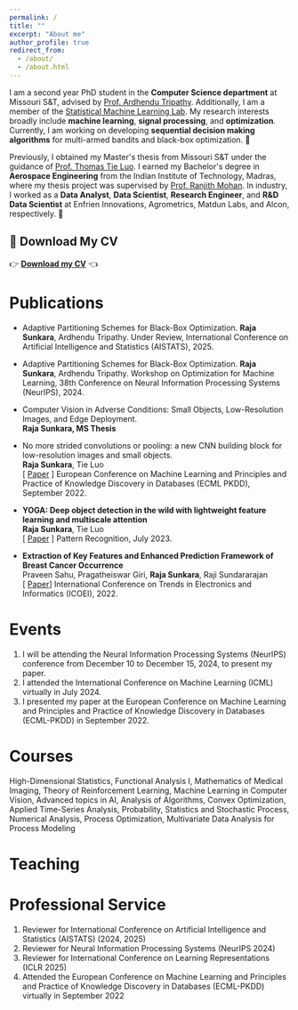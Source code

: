 ```yaml
---
permalink: /
title: ""
excerpt: "About me"
author_profile: true
redirect_from: 
  - /about/
  - /about.html
---
```



I am a second year PhD student in the **Computer Science department** at Missouri S&T, advised by [Prof. Ardhendu Tripathy](https://astripathy.github.io). Additionally, I am a member of the [Statistical Machine Learning Lab](https://sites.mst.edu/smilelab/). My research interests broadly include **machine learning**, **signal processing**, and **optimization**. Currently, I am working on developing **sequential decision making algorithms** for multi-armed bandits and black-box optimization. 🤖

Previously, I obtained my Master's thesis from Missouri S&T under the guidance of [Prof. Thomas Tie Luo](https://tluocs.github.io). I earned my Bachelor's degree in **Aerospace Engineering** from the Indian Institute of Technology, Madras, where my thesis project was supervised by [Prof. Ranjith Mohan](https://home.iitm.ac.in/ranjith.m/md/ranj.html). In industry, I worked as a **Data Analyst**, **Data Scientist**, **Research Engineer**, and **R&D Data Scientist** at Enfrien Innovations, Agrometrics, Matdun Labs, and Alcon, respectively. 💼

## 📄 Download My CV

👉 [**Download my CV**](Raja_Nov.pdf) 👈



Publications
======

+ Adaptive Partitioning Schemes for Black-Box Optimization. **Raja Sunkara**, Ardhendu Tripathy. Under Review, International Conference on Artificial Intelligence and Statistics (AISTATS), 2025.

+ Adaptive Partitioning Schemes for Black-Box Optimization. **Raja Sunkara**, Ardhendu Tripathy. Workshop on Optimization for Machine Learning, 38th Conference on Neural Information Processing Systems (NeurIPS), 2024.

+ Computer Vision in Adverse Conditions: Small Objects, Low-Resolution Images, and Edge Deployment. <br/>
**Raja Sunkara, MS Thesis**

+ No more strided convolutions or pooling: a new CNN building block for low-resolution images and small objects. <br/>
**Raja Sunkara**, Tie Luo <br/>
[ [Paper](https://arxiv.org/abs/2208.03641) ]
European Conference on Machine Learning and Principles and Practice of Knowledge Discovery in Databases (ECML PKDD), September 2022.

+ **YOGA: Deep object detection in the wild with lightweight feature learning and multiscale attention** <br/>
**Raja Sunkara**, Tie Luo <br/>
[ [Paper](https://www.sciencedirect.com/science/article/pii/S0031320323001516?via%3Dihub) ]
Pattern Recognition, July 2023.

+ **Extraction of Key Features and Enhanced Prediction Framework of Breast Cancer Occurrence** <br/>
Praveen Sahu, Pragatheiswar Giri, **Raja Sunkara**, Raji Sundararajan <br/>
[ [Paper](https://ieeexplore.ieee.org/abstract/document/9777165)]
International Conference on Trends in Electronics and Informatics (ICOEI), 2022.


Events
======

1. I will be attending the Neural Information Processing Systems (NeurIPS) conference from December 10 to December 15, 2024, to present my paper.
1. I attended the International Conference on Machine Learning (ICML) virtually in July 2024.
1. I presented my paper at the European Conference on Machine Learning and Principles and Practice of Knowledge Discovery in Databases (ECML-PKDD) in September 2022.

Courses
======

High-Dimensional Statistics, Functional Analysis I, Mathematics of Medical Imaging, Theory of Reinforcement Learning, Machine Learning in Computer Vision, Advanced topics in AI, Analysis of Algorithms, Convex Optimization, Applied Time-Series Analysis,  Probability, Statistics and Stochastic Process, Numerical Analysis, Process Optimization, Multivariate Data Analysis for Process Modeling


Teaching
======

Professional Service
======
1. Reviewer for International Conference on Artificial Intelligence and Statistics (AISTATS) (2024, 2025)
1. Reviewer for Neural Information Processing Systems (NeurIPS 2024)
1. Reviewer for International Conference on Learning Representations (ICLR 2025)
1. Attended the European Conference on Machine Learning and Principles and Practice of Knowledge Discovery in Databases (ECML-PKDD) virtually in September 2022


